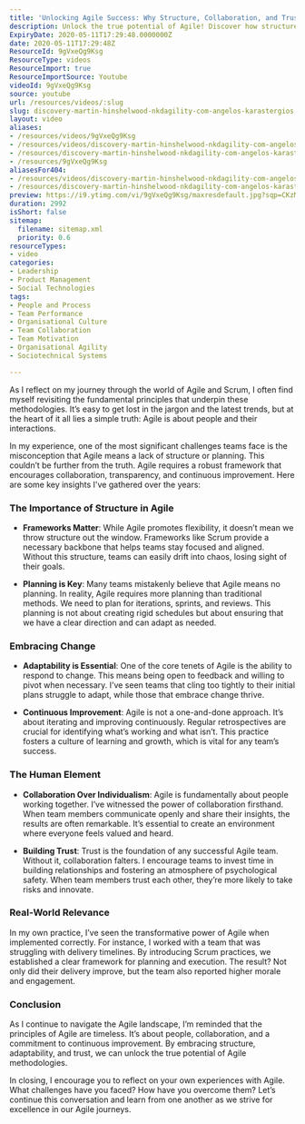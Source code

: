 ```yaml
---
title: 'Unlocking Agile Success: Why Structure, Collaboration, and Trust Are Key to Thriving Teams'
description: Unlock the true potential of Agile! Discover how structure, collaboration, and adaptability can transform your team's journey in this insightful blog post.
ExpiryDate: 2020-05-11T17:29:48.0000000Z
date: 2020-05-11T17:29:48Z
ResourceId: 9gVxeQg9Ksg
ResourceType: videos
ResourceImport: true
ResourceImportSource: Youtube
videoId: 9gVxeQg9Ksg
source: youtube
url: /resources/videos/:slug
slug: discovery-martin-hinshelwood-nkdagility-com-angelos-karastergios
layout: video
aliases:
- /resources/videos/9gVxeQg9Ksg
- /resources/videos/discovery-martin-hinshelwood-nkdagility-com-angelos-karastergios
- /resources/discovery-martin-hinshelwood-nkdagility-com-angelos-karastergios
- /resources/9gVxeQg9Ksg
aliasesFor404:
- /resources/videos/discovery-martin-hinshelwood-nkdagility-com-angelos-karastergios
- /resources/discovery-martin-hinshelwood-nkdagility-com-angelos-karastergios
preview: https://i9.ytimg.com/vi/9gVxeQg9Ksg/maxresdefault.jpg?sqp=CKzMp7oG&rs=AOn4CLA52auPm4aZz9OGuBKMI_DL3eNdzA
duration: 2992
isShort: false
sitemap:
  filename: sitemap.xml
  priority: 0.6
resourceTypes:
- video
categories:
- Leadership
- Product Management
- Social Technologies
tags:
- People and Process
- Team Performance
- Organisational Culture
- Team Collaboration
- Team Motivation
- Organisational Agility
- Sociotechnical Systems

---
```

As I reflect on my journey through the world of Agile and Scrum, I often find myself revisiting the fundamental principles that underpin these methodologies. It’s easy to get lost in the jargon and the latest trends, but at the heart of it all lies a simple truth: Agile is about people and their interactions. 

In my experience, one of the most significant challenges teams face is the misconception that Agile means a lack of structure or planning. This couldn’t be further from the truth. Agile requires a robust framework that encourages collaboration, transparency, and continuous improvement. Here are some key insights I've gathered over the years:

### The Importance of Structure in Agile

- **Frameworks Matter**: While Agile promotes flexibility, it doesn’t mean we throw structure out the window. Frameworks like Scrum provide a necessary backbone that helps teams stay focused and aligned. Without this structure, teams can easily drift into chaos, losing sight of their goals.
  
- **Planning is Key**: Many teams mistakenly believe that Agile means no planning. In reality, Agile requires more planning than traditional methods. We need to plan for iterations, sprints, and reviews. This planning is not about creating rigid schedules but about ensuring that we have a clear direction and can adapt as needed.

### Embracing Change

- **Adaptability is Essential**: One of the core tenets of Agile is the ability to respond to change. This means being open to feedback and willing to pivot when necessary. I’ve seen teams that cling too tightly to their initial plans struggle to adapt, while those that embrace change thrive.

- **Continuous Improvement**: Agile is not a one-and-done approach. It’s about iterating and improving continuously. Regular retrospectives are crucial for identifying what’s working and what isn’t. This practice fosters a culture of learning and growth, which is vital for any team’s success.

### The Human Element

- **Collaboration Over Individualism**: Agile is fundamentally about people working together. I’ve witnessed the power of collaboration firsthand. When team members communicate openly and share their insights, the results are often remarkable. It’s essential to create an environment where everyone feels valued and heard.

- **Building Trust**: Trust is the foundation of any successful Agile team. Without it, collaboration falters. I encourage teams to invest time in building relationships and fostering an atmosphere of psychological safety. When team members trust each other, they’re more likely to take risks and innovate.

### Real-World Relevance

In my own practice, I’ve seen the transformative power of Agile when implemented correctly. For instance, I worked with a team that was struggling with delivery timelines. By introducing Scrum practices, we established a clear framework for planning and execution. The result? Not only did their delivery improve, but the team also reported higher morale and engagement.

### Conclusion

As I continue to navigate the Agile landscape, I’m reminded that the principles of Agile are timeless. It’s about people, collaboration, and a commitment to continuous improvement. By embracing structure, adaptability, and trust, we can unlock the true potential of Agile methodologies.

In closing, I encourage you to reflect on your own experiences with Agile. What challenges have you faced? How have you overcome them? Let’s continue this conversation and learn from one another as we strive for excellence in our Agile journeys.
